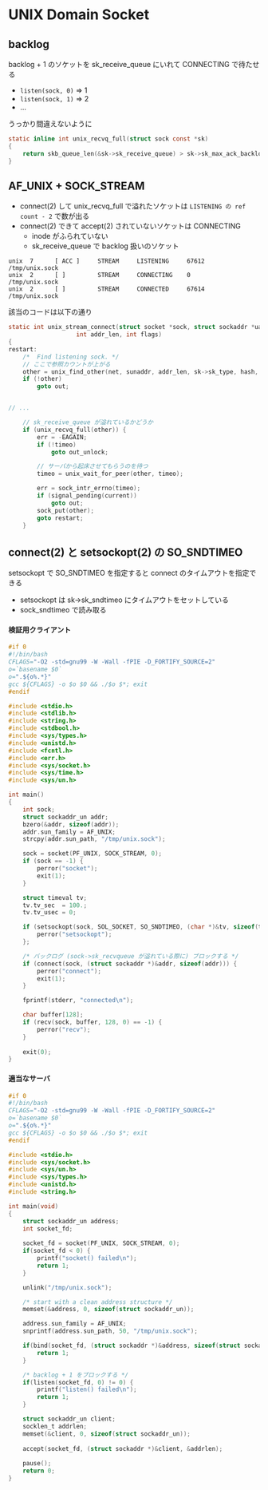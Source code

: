 # UNIX Domain Socket

## backlog

backlog + 1 のソケットを sk_receive_queue にいれて CONNECTING で待たせる

 * `listen(sock, 0)` => 1
 * `listen(sock, 1)` => 2
 * ...

うっかり間違えないように 

```c 
static inline int unix_recvq_full(struct sock const *sk)
{
	return skb_queue_len(&sk->sk_receive_queue) > sk->sk_max_ack_backlog;
}
``` 

## AF_UNIX + SOCK_STREAM

 * connect(2) して unix_recvq_full で溢れたソケットは `LISTENING の ref count - 2` で数が出る
 * connect(2) できて accept(2) されていないソケットは CONNECTING
   * inode がふられていない
   * sk_receive_queue で backlog 扱いのソケット
 
```
unix  7      [ ACC ]     STREAM     LISTENING     67612  /tmp/unix.sock
unix  2      [ ]         STREAM     CONNECTING    0      /tmp/unix.sock
unix  2      [ ]         STREAM     CONNECTED     67614  /tmp/unix.sock
```

該当のコードは以下の通り

```c
static int unix_stream_connect(struct socket *sock, struct sockaddr *uaddr,
			       int addr_len, int flags)
{
restart:
	/*  Find listening sock. */
    // ここで参照カウントが上がる
	other = unix_find_other(net, sunaddr, addr_len, sk->sk_type, hash, &err);
	if (!other)
		goto out;


// ...

    // sk_receive_queue が溢れているかどうか
	if (unix_recvq_full(other)) {
		err = -EAGAIN;
		if (!timeo)
			goto out_unlock;

        // サーバから起床させてもらうのを待つ
		timeo = unix_wait_for_peer(other, timeo);

		err = sock_intr_errno(timeo);
		if (signal_pending(current))
			goto out;
		sock_put(other);
		goto restart;
	}
```

## connect(2) と setsockopt(2) の SO_SNDTIMEO

setsockopt で SO_SNDTIMEO を指定すると connect のタイムアウトを指定できる

 * setsockopt は sk->sk_sndtimeo にタイムアウトをセットしている
 * sock_sndtimeo で読み取る

#### 検証用クライアント

```c
#if 0
#!/bin/bash
CFLAGS="-O2 -std=gnu99 -W -Wall -fPIE -D_FORTIFY_SOURCE=2"
o=`basename $0`
o=".${o%.*}"
gcc ${CFLAGS} -o $o $0 && ./$o $*; exit
#endif

#include <stdio.h>
#include <stdlib.h>
#include <string.h>
#include <stdbool.h>
#include <sys/types.h>
#include <unistd.h>
#include <fcntl.h>
#include <err.h>
#include <sys/socket.h>
#include <sys/time.h>
#include <sys/un.h>

int main()
{
	int sock;
	struct sockaddr_un addr;
	bzero(&addr, sizeof(addr));
	addr.sun_family = AF_UNIX;
	strcpy(addr.sun_path, "/tmp/unix.sock");

	sock = socket(PF_UNIX, SOCK_STREAM, 0);
	if (sock == -1) {
		perror("socket");
		exit(1);
	}

	struct timeval tv;
	tv.tv_sec  = 100.;
	tv.tv_usec = 0;

	if (setsockopt(sock, SOL_SOCKET, SO_SNDTIMEO, (char *)&tv, sizeof(tv))) {
		perror("setsockopt");
	};

	/* バックログ (sock->sk_recvqueue が溢れている際に) ブロックする */
	if (connect(sock, (struct sockaddr *)&addr, sizeof(addr))) {
		perror("connect");
		exit(1);
	}

	fprintf(stderr, "connected\n");

	char buffer[128];
	if (recv(sock, buffer, 128, 0) == -1) {
		perror("recv");
	}
	
	exit(0);
}
```

#### 適当なサーバ

```c
#if 0
#!/bin/bash
CFLAGS="-O2 -std=gnu99 -W -Wall -fPIE -D_FORTIFY_SOURCE=2"
o=`basename $0`
o=".${o%.*}"
gcc ${CFLAGS} -o $o $0 && ./$o $*; exit
#endif

#include <stdio.h>
#include <sys/socket.h>
#include <sys/un.h>
#include <sys/types.h>
#include <unistd.h>
#include <string.h>

int main(void)
{
	struct sockaddr_un address;
	int socket_fd;
	
	socket_fd = socket(PF_UNIX, SOCK_STREAM, 0);
	if(socket_fd < 0) {
		printf("socket() failed\n");
		return 1;
	}

	unlink("/tmp/unix.sock");

	/* start with a clean address structure */
	memset(&address, 0, sizeof(struct sockaddr_un));

	address.sun_family = AF_UNIX;
	snprintf(address.sun_path, 50, "/tmp/unix.sock");

	if(bind(socket_fd, (struct sockaddr *)&address, sizeof(struct sockaddr_un)) != 0) {			printf("bind() failed\n");
		return 1;
	}

	/* backlog + 1 をブロックする */
	if(listen(socket_fd, 0) != 0) {
		printf("listen() failed\n");
		return 1;
	}

	struct sockaddr_un client;
	socklen_t addrlen;
	memset(&client, 0, sizeof(struct sockaddr_un));
		
	accept(socket_fd, (struct sockaddr *)&client, &addrlen);
	
	pause();
	return 0;
}
```